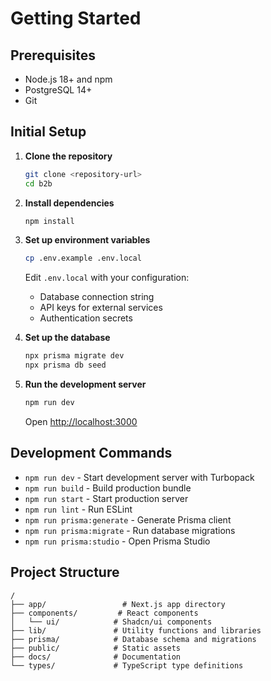 # Getting Started

## Prerequisites

- Node.js 18+ and npm
- PostgreSQL 14+
- Git

## Initial Setup

1. **Clone the repository**
   ```bash
   git clone <repository-url>
   cd b2b
   ```

2. **Install dependencies**
   ```bash
   npm install
   ```

3. **Set up environment variables**
   ```bash
   cp .env.example .env.local
   ```
   Edit `.env.local` with your configuration:
   - Database connection string
   - API keys for external services
   - Authentication secrets

4. **Set up the database**
   ```bash
   npx prisma migrate dev
   npx prisma db seed
   ```

5. **Run the development server**
   ```bash
   npm run dev
   ```
   Open [http://localhost:3000](http://localhost:3000)

## Development Commands

- `npm run dev` - Start development server with Turbopack
- `npm run build` - Build production bundle
- `npm run start` - Start production server
- `npm run lint` - Run ESLint
- `npm run prisma:generate` - Generate Prisma client
- `npm run prisma:migrate` - Run database migrations
- `npm run prisma:studio` - Open Prisma Studio

## Project Structure

```
/
├── app/                 # Next.js app directory
├── components/         # React components
│   └── ui/            # Shadcn/ui components
├── lib/               # Utility functions and libraries
├── prisma/            # Database schema and migrations
├── public/            # Static assets
├── docs/              # Documentation
└── types/             # TypeScript type definitions
```